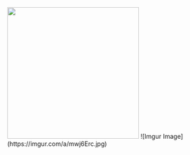 <img src="https://media.giphy.com/media/MCAV63rqDcnHG/giphy.gif" width="300" height="300" />
![Imgur Image](https://imgur.com/a/mwj6Erc.jpg)

